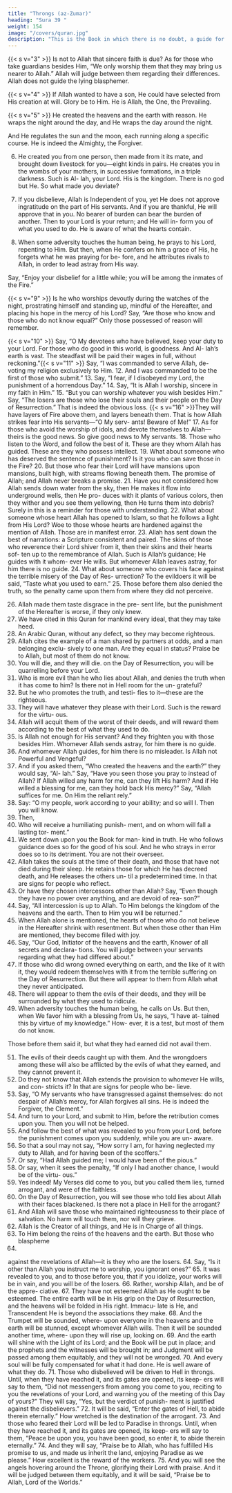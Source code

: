 ```yaml
---
title: "Throngs (az-Zumar)"
heading: "Sura 39 "
weight: 154
image: "/covers/quran.jpg"
description: "This is the Book in which there is no doubt, a guide for the righteous."
---
```



<!-- 1. The revelation of the Book is from Allah, the
Mighty and Wise.
We sent down to you the Book with the
truth, so serve Allah, devoting your religion
to Him. -->

{{< s v="3" >}}  Is not to Allah that sincere faith is due? As for those who take guardians besides Him,
“We only worship them that they may bring us nearer to Allah.” Allah will judge between
them regarding their differences. 
Allah does not guide the lying blasphemer.

{{< s v="4" >}}  If Allah wanted to have a son, He could have selected from His creation at will. Glory be to
Him. He is Allah, the One, the Prevailing.

{{< s v="5" >}}  He created the heavens and the earth with reason. He wraps the night around the day,
and He wraps the day around the night. 

And He regulates the sun and the moon, each running along a specific course. He is indeed the
Almighty, the Forgiver.

6. He created you from one person, then made from it its mate, and brought down livestock
for you—eight kinds in pairs. He creates you in the wombs of your mothers, in successive formations, in a triple darkness. Such is Al-
lah, your Lord. His is the kingdom. There is no god but He. So what made you deviate?

7. If you disbelieve, Allah is Independent of you, yet He does not approve ingratitude on
the part of His servants. And if you are thankful, He will approve that in you. No bearer of
burden can bear the burden of another. Then to your Lord is your return; and He will in-
form you of what you used to do. He is aware of what the hearts contain.

8. When some adversity touches the human being, he prays to his Lord, repenting to Him.
But then, when He confers on him a grace of His, he forgets what he was praying for be-
fore, and he attributes rivals to Allah, in order
to lead astray from His way. 

Say, “Enjoy your disbelief for a little while; you will be among
the inmates of the Fire.”

{{< s v="9" >}}  Is he who worships devoutly during the watches of the night, prostrating himself and
standing up, mindful of the Hereafter, and placing his hope in the mercy of his Lord?
Say, “Are those who know and those who do not know equal?” Only those possessed of
reason will remember.

{{< s v="10" >}}  Say, “O My devotees who have believed, keep your duty to your Lord. For those who
do good in this world, is goodness. And Al-
lah’s earth is vast. The steadfast will be paid
their wages in full, without reckoning.”{{< s v="11" >}}  Say, “I was commanded to serve Allah, de-
voting my religion exclusively to Him.
12. And I was commanded to be the first of
those who submit.”
13. Say, “I fear, if I disobeyed my Lord, the
punishment of a horrendous Day.”
14. Say, “It is Allah I worship, sincere in my
faith in Him.”
15. “But you can worship whatever you wish
besides Him.” Say, “The losers are those who
lose their souls and their people on the Day
of Resurrection.” That is indeed the obvious
loss.
{{< s v="16" >}}They will have layers of Fire above them,
and layers beneath them. That is how Allah
strikes fear into His servants—“O My serv-
ants! Beware of Me!”
17. As for those who avoid the worship of
idols, and devote themselves to Allah—theirs
is the good news. So give good news to My
servants.
18. Those who listen to the Word, and follow
the best of it. These are they whom Allah has
guided. These are they who possess intellect.
19. What about someone who has deserved the
sentence of punishment? Is it you who can
save those in the Fire?
20. But those who fear their Lord will have
mansions upon mansions, built high, with
streams flowing beneath them. The promise
of Allah; and Allah never breaks a promise.
21. Have you not considered how Allah sends
down water from the sky, then He makes it
flow into underground wells, then He pro-
duces with it plants of various colors, then
they wither and you see them yellowing, then
He turns them into debris? Surely in this is a
reminder for those with understanding.
22. What about someone whose heart Allah
has opened to Islam, so that he follows a light
from His Lord? Woe to those whose hearts
are hardened against the mention of Allah.
Those are in manifest error.
23. Allah has sent down the best of narrations:
a Scripture consistent and paired. The skins
of those who reverence their Lord shiver
from it, then their skins and their hearts sof-
ten up to the remembrance of Allah. Such is
Allah’s guidance; He guides with it whom-
ever He wills. But whomever Allah leaves
astray, for him there is no guide.
24. What about someone who covers his face
against the terrible misery of the Day of Res-
urrection? To the evildoers it will be said,
“Taste what you used to earn.”
25. Those before them also denied the truth, so
the penalty came upon them from where they
did not perceive.

26. Allah made them taste disgrace in the pre-
sent life, but the punishment of the Hereafter
is worse, if they only knew.
27. We have cited in this Quran for mankind
every ideal, that they may take heed.
28. An Arabic Quran, without any defect, so
they may become righteous.
29. Allah cites the example of a man shared by
partners at odds, and a man belonging exclu-
sively to one man. Are they equal in status?
Praise be to Allah, but most of them do not
know.
30. You
will die, and they will die.
on the Day of Resurrection, you will
be quarrelling before your Lord.
32. Who is more evil than he who lies about
Allah, and denies the truth when it has come
to him? Is there not in Hell room for the un-
grateful?
33. But he who promotes the truth, and testi-
fies to it—these are the righteous.
34. They will have whatever they please with
their Lord. Such is the reward for the virtu-
ous.
35. Allah will acquit them of the worst of their
deeds, and will reward them according to the
best of what they used to do.
36. Is Allah not enough for His servant? And
they frighten you with those besides Him.
Whomever Allah sends astray, for him there
is no guide.
37. And whomever Allah guides, for him there
is no misleader. Is Allah not Powerful and
Vengeful?
38. And if you asked them, “Who created the
heavens and the earth?” they would say, “Al-
lah.” Say, “Have you seen those you pray to
instead of Allah? If Allah willed any harm for
me, can they lift His harm? And if He willed
a blessing for me, can they hold back His
mercy?” Say, “Allah suffices for me. On Him
the reliant rely.”
39. Say: “O my people, work according to your
ability; and so will I. Then you will know.
31. Then,
40. Who will receive a humiliating punish-
ment, and on whom will fall a lasting tor-
ment.”
41. We sent down upon you the Book for man-
kind in truth. He who follows guidance does
so for the good of his soul. And he who strays
in error does so to its detriment. You are not
their overseer.
42. Allah takes the souls at the time of their
death, and those that have not died during
their sleep. He retains those for which He has
decreed death, and He releases the others un-
til a predetermined time. In that are signs for
people who reflect.
43. Or have they chosen intercessors other
than Allah? Say, “Even though they have no
power over anything, and are devoid of rea-
son?”
44. Say, “All intercession is up to Allah. To
Him belongs the kingdom of the heavens and
the earth. Then to Him you will be returned.”
45. When Allah alone is mentioned, the hearts
of those who do not believe in the Hereafter
shrink with resentment. But when those
other than Him are mentioned, they become
filled with joy.
46. Say, “Our God, Initiator of the heavens and
the earth, Knower of all secrets and declara-
tions. You will judge between your servants
regarding what they had differed about.”
47. If those who did wrong owned everything
on earth, and the like of it with it, they would
redeem themselves with it from the terrible
suffering on the Day of Resurrection. But
there will appear to them from Allah what
they never anticipated.
48. There will appear to them the evils of their
deeds, and they will be surrounded by what
they used to ridicule.
49. When adversity touches the human being,
he calls on Us. But then, when We favor him
with a blessing from Us, he says, “I have at-
tained this by virtue of my knowledge.” How-
ever, it is a test, but most of them do not
know.

Those before them said it, but what they
had earned did not avail them.

51. The evils of their deeds caught up with
them. And the wrongdoers among these will
also be afflicted by the evils of what they
earned, and they cannot prevent it.
52. Do they not know that Allah extends the
provision to whomever He wills, and con-
stricts it? In that are signs for people who be-
lieve.
53. Say, “O My servants who have transgressed
against themselves: do not despair of Allah’s
mercy, for Allah forgives all sins. He is indeed
the Forgiver, the Clement.”
54. And turn to your Lord, and submit to Him,
before the retribution comes upon you. Then
you will not be helped.
55. And follow the best of what was revealed to
you from your Lord, before the punishment
comes upon you suddenly, while you are un-
aware.
56. So that a soul may not say, “How sorry I
am, for having neglected my duty to Allah,
and for having been of the scoffers.”
57. Or say, “Had Allah guided me; I would
have been of the pious.”
58. Or say, when it sees the penalty, “If only I
had another chance, I would be of the virtu-
ous.”
59. Yes indeed! My Verses did come to you,
but you called them lies, turned arrogant, and
were of the faithless.
60. On the Day of Resurrection, you will see
those who told lies about Allah with their
faces blackened. Is there not a place in Hell
for the arrogant?
61. And Allah will save those who maintained
righteousness to their place of salvation. No
harm will touch them, nor will they grieve.
62. Allah is the Creator of all things, and He is
in Charge of all things.
63. To Him belong the reins of the heavens
and the earth. But those who blaspheme
50.
against the revelations of Allah—it is they
who are the losers.
64. Say, “Is it other than Allah you instruct me
to worship, you ignorant ones?”
65. It was revealed to you, and to those before
you, that if you idolize, your works will be in
vain, and you will be of the losers.
66. Rather, worship Allah, and be of the appre-
ciative.
67. They have not esteemed Allah as He ought
to be esteemed. The entire earth will be in His
grip on the Day of Resurrection, and the
heavens will be folded in His right. Immacu-
late is He, and Transcendent He is beyond the
associations they make.
68. And the Trumpet will be sounded, where-
upon everyone in the heavens and the earth
will be stunned, except whomever Allah wills.
Then it will be sounded another time, where-
upon they will rise up, looking on.
69. And the earth will shine with the Light of
its Lord; and the Book will be put in place;
and the prophets and the witnesses will be
brought in; and Judgment will be passed
among them equitably, and they will not be
wronged.
70. And every soul will be fully compensated
for what it had done. He is well aware of what
they do.
71. Those who disbelieved will be driven to
Hell in throngs. Until, when they have
reached it, and its gates are opened, its keep-
ers will say to them, “Did not messengers
from among you come to you, reciting to you
the revelations of your Lord, and warning
you of the meeting of this Day of yours?”
They will say, “Yes, but the verdict of punish-
ment is justified against the disbelievers.”
72. It will be said, “Enter the gates of Hell, to
abide therein eternally.” How wretched is the
destination of the arrogant.
73. And those who feared their Lord will be led
to Paradise in throngs. Until, when they have
reached it, and its gates are opened, its keep-
ers will say to them, “Peace be upon you, you have been good, so enter it, to abide therein
eternally.”
74. And they will say, “Praise be to Allah, who
has fulfilled His promise to us, and made us
inherit the land, enjoying Paradise as we
please.” How excellent is the reward of the
workers.
75. And you will see the angels hovering
around the Throne, glorifying their Lord
with praise. And it will be judged between
them equitably, and it will be said, “Praise be
to Allah, Lord of the Worlds.”



